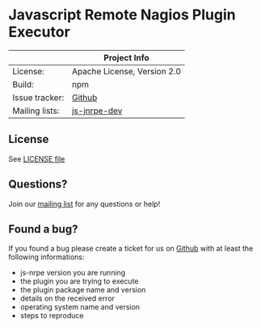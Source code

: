 # Javascript Remote Nagios Plugin Executor

|                 | Project Info                                                     |
| --------------- | ---------------------------------------------------------------- |
| License:        | Apache License, Version 2.0                                      |
| Build:          | npm                                                              |
| Issue tracker:  | [Github](https://github.com/ziccardi/jsnrpe/issues)              |
| Mailing lists:  | [js-jnrpe-dev](https://groups.google.com/forum/#!forum/js-jnrpe) |

## License
See [LICENSE file](./LICENSE)

## Questions?
Join our [mailing list](https://groups.google.com/forum/#!forum/js-jnrpe) for any questions or help!

## Found a bug?
If you found a bug please create a ticket for us on [Github](https://github.com/ziccardi/jsnrpe/issues) with at least the following informations:

* js-nrpe version you are running
* the plugin you are trying to execute
* the plugin package name and version
* details on the received error
* operating system name and version
* steps to reproduce
